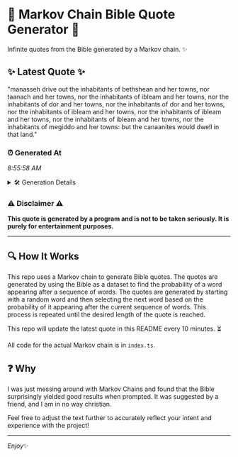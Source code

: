 # 📖 Markov Chain Bible Quote Generator 📖

Infinite quotes from the Bible generated by a Markov chain. ✨

## ✨ Latest Quote ✨
"manasseh drive out the inhabitants of bethshean and her towns, nor taanach and her towns, nor the inhabitants of ibleam and her towns, nor the inhabitants of dor and her towns, nor the inhabitants of dor and her towns, nor the inhabitants of ibleam and her towns, nor the inhabitants of ibleam and her towns, nor the inhabitants of ibleam and her towns, nor the inhabitants of megiddo and her towns: but the canaanites would dwell in that land."

### ⏰ Generated At
*8:55:58 AM*

<details>
    <summary>🛠️ Generation Details</summary>
    <p>
        <strong>🌱 Seed:</strong> manasseh<br>
        <strong>🔄 Iterations:</strong> 78<br>
        <strong>📜 Context History:</strong><br>[ manasseh ]: drive<br>[ manasseh, drive ]: out<br>[ manasseh, drive, out ]: the<br>[ manasseh, drive, out, the ]: inhabitants<br>[ manasseh, drive, out, the, inhabitants ]: of<br>[ manasseh, drive, out, the, inhabitants, of ]: bethshean<br>[ drive, out, the, inhabitants, of, bethshean ]: and<br>[ out, the, inhabitants, of, bethshean, and ]: her<br>[ the, inhabitants, of, bethshean, and, her ]: towns,<br>[ inhabitants, of, bethshean, and, her, towns, ]: nor<br>[ of, bethshean, and, her, towns,, nor ]: taanach<br>[ bethshean, and, her, towns,, nor, taanach ]: and<br>[ and, her, towns,, nor, taanach, and ]: her<br>[ her, towns,, nor, taanach, and, her ]: towns,<br>[ towns,, nor, taanach, and, her, towns, ]: nor<br>[ nor, taanach, and, her, towns,, nor ]: the<br>[ taanach, and, her, towns,, nor, the ]: inhabitants<br>[ and, her, towns,, nor, the, inhabitants ]: of<br>[ her, towns,, nor, the, inhabitants, of ]: ibleam<br>[ towns,, nor, the, inhabitants, of, ibleam ]: and<br>[ nor, the, inhabitants, of, ibleam, and ]: her<br>[ the, inhabitants, of, ibleam, and, her ]: towns,<br>[ inhabitants, of, ibleam, and, her, towns, ]: nor<br>[ of, ibleam, and, her, towns,, nor ]: the<br>[ ibleam, and, her, towns,, nor, the ]: inhabitants<br>[ and, her, towns,, nor, the, inhabitants ]: of<br>[ her, towns,, nor, the, inhabitants, of ]: dor<br>[ towns,, nor, the, inhabitants, of, dor ]: and<br>[ nor, the, inhabitants, of, dor, and ]: her<br>[ the, inhabitants, of, dor, and, her ]: towns,<br>[ inhabitants, of, dor, and, her, towns, ]: nor<br>[ of, dor, and, her, towns,, nor ]: the<br>[ dor, and, her, towns,, nor, the ]: inhabitants<br>[ and, her, towns,, nor, the, inhabitants ]: of<br>[ her, towns,, nor, the, inhabitants, of ]: dor<br>[ towns,, nor, the, inhabitants, of, dor ]: and<br>[ nor, the, inhabitants, of, dor, and ]: her<br>[ the, inhabitants, of, dor, and, her ]: towns,<br>[ inhabitants, of, dor, and, her, towns, ]: nor<br>[ of, dor, and, her, towns,, nor ]: the<br>[ dor, and, her, towns,, nor, the ]: inhabitants<br>[ and, her, towns,, nor, the, inhabitants ]: of<br>[ her, towns,, nor, the, inhabitants, of ]: ibleam<br>[ towns,, nor, the, inhabitants, of, ibleam ]: and<br>[ nor, the, inhabitants, of, ibleam, and ]: her<br>[ the, inhabitants, of, ibleam, and, her ]: towns,<br>[ inhabitants, of, ibleam, and, her, towns, ]: nor<br>[ of, ibleam, and, her, towns,, nor ]: the<br>[ ibleam, and, her, towns,, nor, the ]: inhabitants<br>[ and, her, towns,, nor, the, inhabitants ]: of<br>[ her, towns,, nor, the, inhabitants, of ]: ibleam<br>[ towns,, nor, the, inhabitants, of, ibleam ]: and<br>[ nor, the, inhabitants, of, ibleam, and ]: her<br>[ the, inhabitants, of, ibleam, and, her ]: towns,<br>[ inhabitants, of, ibleam, and, her, towns, ]: nor<br>[ of, ibleam, and, her, towns,, nor ]: the<br>[ ibleam, and, her, towns,, nor, the ]: inhabitants<br>[ and, her, towns,, nor, the, inhabitants ]: of<br>[ her, towns,, nor, the, inhabitants, of ]: ibleam<br>[ towns,, nor, the, inhabitants, of, ibleam ]: and<br>[ nor, the, inhabitants, of, ibleam, and ]: her<br>[ the, inhabitants, of, ibleam, and, her ]: towns,<br>[ inhabitants, of, ibleam, and, her, towns, ]: nor<br>[ of, ibleam, and, her, towns,, nor ]: the<br>[ ibleam, and, her, towns,, nor, the ]: inhabitants<br>[ and, her, towns,, nor, the, inhabitants ]: of<br>[ her, towns,, nor, the, inhabitants, of ]: megiddo<br>[ towns,, nor, the, inhabitants, of, megiddo ]: and<br>[ nor, the, inhabitants, of, megiddo, and ]: her<br>[ the, inhabitants, of, megiddo, and, her ]: towns:<br>[ inhabitants, of, megiddo, and, her, towns: ]: but<br>[ of, megiddo, and, her, towns:, but ]: the<br>[ megiddo, and, her, towns:, but, the ]: canaanites<br>[ and, her, towns:, but, the, canaanites ]: would<br>[ her, towns:, but, the, canaanites, would ]: dwell<br>[ towns:, but, the, canaanites, would, dwell ]: in<br>[ but, the, canaanites, would, dwell, in ]: that<br>[ the, canaanites, would, dwell, in, that ]: land.<br>
    </p>
</details>

### ⚠️ Disclaimer ⚠️
**This quote is generated by a program and is not to be taken seriously. It is purely for entertainment purposes.**

---

## 🔍 How It Works

This repo uses a Markov chain to generate Bible quotes. The quotes are generated by using the Bible as a dataset to find the probability of a word appearing after a sequence of words. The quotes are generated by starting with a random word and then selecting the next word based on the probability of it appearing after the current sequence of words. This process is repeated until the desired length of the quote is reached.

This repo will update the latest quote in this README every 10 minutes. ⏳

All code for the actual Markov chain is in `index.ts`.

## ❓ Why

I was just messing around with Markov Chains and found that the Bible surprisingly yielded good results when prompted. 
It was suggested by a friend, and I am in no way christian.

Feel free to adjust the text further to accurately reflect your intent and experience with the project!

---

*Enjoy*✨
